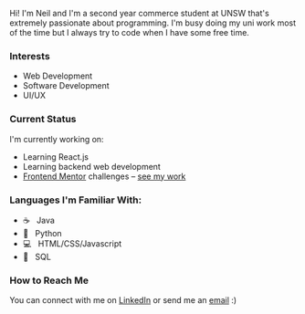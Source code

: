 Hi! I'm Neil and I'm a second year commerce student at UNSW that's extremely passionate about programming. I'm busy doing my uni work most of the time but I always try to code when I have some free time.

### Interests
- Web Development
- Software Development
- UI/UX

### Current Status
I'm currently working on:
- Learning React.js
- Learning backend web development
- [Frontend Mentor](https://www.frontendmentor.io/home) challenges – [see my work](https://github.com/nkhatri7/Frontend-Mentor-Challenges)

### Languages I'm Familiar With:
- ☕️ &nbsp; Java
- 🐍 &nbsp; Python
- 💻 &nbsp; HTML/CSS/Javascript
- 🔏 &nbsp; SQL

### How to Reach Me
You can connect with me on [LinkedIn](https://www.linkedin.com/in/neilkhatri/) or send me an [email](mailto:neil.khatri@gmail.com) :)
